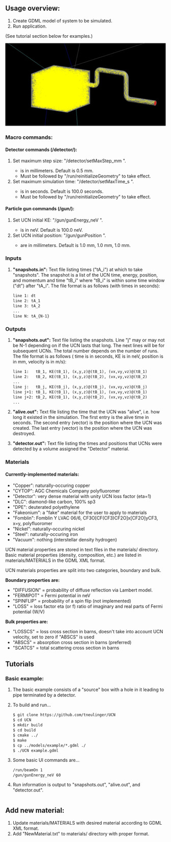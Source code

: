 ## Usage overview:
  1. Create GDML model of system to be simulated.
  2. Run application.

(See tutorial section below for examples.)

![](images/example.jpg)

### Macro commands:

#### Detector commands (/detector/):
  1. Set maximum step size: "/detector/setMaxStep_mm <dx>".
     - <dx> is in millimeters. Default is 0.5 mm.
     - Must be followed by "/run/reinitializeGeometry" to take effect.
  2. Set maximum simulation time: "/detector/setMaxTime_s <t>".
     - <t> is in seconds. Default is 100.0 seconds.
     - Must be followed by "/run/reinitializeGeometry" to take effect.
#### Particle gun commands (/gun/):
  1. Set UCN initial KE: "/gun/gunEnergy_neV <e>".
     - <e> is in neV. Default is 100.0 neV.
  2. Set UCN initial position: "/gun/gunPosition <x> <y> <z>".
      - <x> <y> <z> are in millimeters. Default is  1.0 mm, 1.0 mm, 1.0 mm.

### Inputs

1. **"snapshots.in":**
  Text file listing times ("tA_i") at which to take "snapshots". The snapshot is
  a list of the UCN time, energy, position, and momentum and time "tB_i" where
  "tB_i" is within some time window ("dt") after "tA_i". The file format is as
  follows (with times in seconds):
    ```
    line 1: dt
    line 2: tA_1
    line 3: tA_2
    ...
    line N: tA_{N-1}
    ```

### Outputs

1. **"snapshots.out":**
  Text file listing the snapshots. Line "j" may or may not be N-1 depending on
  if the UCN lasts that long. The next lines will be for subsequent UCNs. The
  total number depends on the number of runs. The file format is as follows (
  time is in seconds, KE is in neV, position is in mm, velocity is in m/s):
    ```
    line 1:   tB_1, KE(tB_1), (x,y,z)@(tB_1), (vx,vy,vz)@(tB_1)
    line 2:   tB_2, KE(tB_1), (x,y,z)@(tB_2), (vx,vy,vz)@(tB_2)
    ...
    line j:   tB_j, KE(tB_j), (x,y,z)@(tB_j), (vx,vy,vz)@(tB_j)
    line j+1: tB_1, KE(tB_1), (x,y,z)@(tB_1), (vx,vy,vz)@(tB_1)
    line j+2: tB_2, KE(tB_1), (x,y,z)@(tB_2), (vx,vy,vz)@(tB_2)
    ...
    ```

2. **"alive.out":**
  Text file listing the time that the UCN was "alive", i.e. how long it existed
  in the simulation. The first entry is the alive time in seconds. The second
  entry (vector) is the position where the UCN was created. The last entry
  (vector) is the position where the UCN was destroyed.

3. **"detector.out":**
  Text file listing the times and positions that UCNs were detected by a volume
  assigned the "Detector" material.

### Materials

#### Currently-implemented materials:
- "Copper":    naturally-occuring copper
- "CYTOP":     AGC Chemicals Company polyfluoromer
- "Detector":  very dense material with unity UCN loss factor (eta=1)
- "DLC":       diamond-like carbon, 100% sp3
- "DPE":       deuterated polyethylene
- "Fakeonium": a "fake" material for the user to apply to materials
- "Fomblin":   Fomblin Y LVAC 06/6, CF3O[CF(CF3)CF2O]x[CF2O]yCF3, x=y, polyfluoromer
- "Nickel":    naturally-occuring nickel
- "Steel":     naturally-occuring iron
- "Vacuum":    nothing (interstellar density hydrogen)

UCN material properties are stored in text files in the materials/ directory.
Basic material properties (density, composition, etc.) are listed in
materials/MATERIALS in the GDML XML format.

UCN materials properties are split into two categories, boundary and bulk.

**Boundary properties are:**
- "DIFFUSION" = probability of diffuse reflection via Lambert model.
- "FERMIPOT" = Fermi potential in neV
- "SPINFLIP" = probability of a spin flip (not implemented)
- "LOSS" = loss factor eta (or f) ratio of imaginary and real parts of Fermi potential (W/V)

**Bulk properties are:**
- "LOSSCS" = loss cross section in barns, doesn't take into account UCN velocity, set to zero if "ABSCS" is used
- "ABSCS"  = absorption cross section in barns (preferred)
- "SCATCS" = total scattering cross section in barns


## Tutorials

### Basic example:
  1. The basic example consists of a "source" box with a hole in it leading to
     pipe terminated by a detector.
  2. To build and run...
      ```
      $ git clone https://github.com/tneulinger/UCN
      $ cd UCN
      $ mkdir build
      $ cd build
      $ cmake ../
      $ make
      $ cp ../models/example/*.gdml ./
      $ ./UCN example.gdml
      ```
  3. Some basic UI commands are...
      ```
      /run/beamOn 1
      /gun/gunEnergy_neV 60
      ```
  4. Run information is output to "snapshots.out", "alive.out", and
     "detector.out".

     ```

## Add new material:
  1. Update materials/MATERIALS with desired material according to GDML XML format.
  2. Add "NewMaterial.txt" to materials/ directory with proper format.
